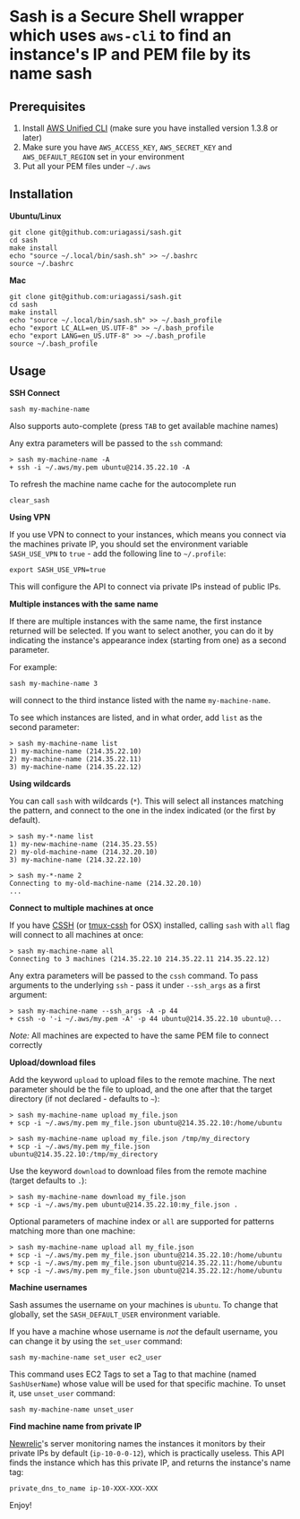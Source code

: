 __Sash is a Secure Shell wrapper which uses `aws-cli` to find an instance's IP and PEM file by its name__
sash
====

Prerequisites
-------------

1. Install [AWS Unified CLI](https://github.com/aws/aws-cli) (make sure you have installed version 1.3.8 or later)
2. Make sure you have `AWS_ACCESS_KEY`, `AWS_SECRET_KEY` and `AWS_DEFAULT_REGION` set in your environment
3. Put all your PEM files under `~/.aws`

Installation
------------

**Ubuntu/Linux**

    git clone git@github.com:uriagassi/sash.git
    cd sash
    make install
    echo "source ~/.local/bin/sash.sh" >> ~/.bashrc
    source ~/.bashrc
    
**Mac**

    git clone git@github.com:uriagassi/sash.git
    cd sash
    make install
    echo "source ~/.local/bin/sash.sh" >> ~/.bash_profile
    echo "export LC_ALL=en_US.UTF-8" >> ~/.bash_profile
    echo "export LANG=en_US.UTF-8" >> ~/.bash_profile
    source ~/.bash_profile
    

Usage
-----

**SSH Connect**

    sash my-machine-name
    
Also supports auto-complete (press `TAB` to get available machine names)

Any extra parameters will be passed to the `ssh` command:

    > sash my-machine-name -A
    + ssh -i ~/.aws/my.pem ubuntu@214.35.22.10 -A


To refresh the machine name cache for the autocomplete run

    clear_sash

**Using VPN**

If you use VPN to connect to your instances, which means you connect via the machines private IP, you should set the environment variable `SASH_USE_VPN` to `true` - add the following line to `~/.profile`:

    export SASH_USE_VPN=true
    
This will configure the API to connect via private IPs instead of public IPs.

**Multiple instances with the same name**

If there are multiple instances with the same name, the first instance returned will be selected. If you want to select another, you can do it
by indicating the instance's appearance index (starting from one) as a second parameter.

For example:

    sash my-machine-name 3

will connect to the third instance listed with the name `my-machine-name`.

To see which instances are listed, and in what order, add `list` as the second parameter:

    > sash my-machine-name list
    1) my-machine-name (214.35.22.10)
    2) my-machine-name (214.35.22.11)
    3) my-machine-name (214.35.22.12)

**Using wildcards**

You can call `sash` with wildcards (`*`). This will select all instances matching the pattern, and connect to the one in the index indicated
(or the first by default).

    > sash my-*-name list
    1) my-new-machine-name (214.35.23.55)
    2) my-old-machine-name (214.32.20.10)
    3) my-machine-name (214.32.22.10)

    > sash my-*-name 2
    Connecting to my-old-machine-name (214.32.20.10)
    ...
    
**Connect to multiple machines at once**

If you have [CSSH](http://www.unixmen.com/clusterssh-manage-multiple-ssh-sessions-on-linux/) (or [tmux-cssh](https://github.com/dennishafemann/tmux-cssh) for OSX) installed, calling `sash` with `all` flag will connect to all machines at once: 

    > sash my-machine-name all
    Connecting to 3 machines (214.35.22.10 214.35.22.11 214.35.22.12)

Any extra parameters will be passed to the `cssh` command. To pass arguments to the underlying `ssh` - pass it under `--ssh_args` as a first argument:

    > sash my-machine-name --ssh_args -A -p 44
    + cssh -o '-i ~/.aws/my.pem -A' -p 44 ubuntu@214.35.22.10 ubuntu@...

*Note:* All machines are expected to have the same PEM file to connect correctly

**Upload/download files**

Add the keyword `upload` to upload files to the remote machine. The next parameter should be the file to upload, and the one after that the target directory (if not declared - defaults to `~`):

    > sash my-machine-name upload my_file.json
    + scp -i ~/.aws/my.pem my_file.json ubuntu@214.35.22.10:/home/ubuntu

    > sash my-machine-name upload my_file.json /tmp/my_directory
    + scp -i ~/.aws/my.pem my_file.json ubuntu@214.35.22.10:/tmp/my_directory

Use the keyword `download` to download files from the remote machine (target defaults to `.`):

    > sash my-machine-name download my_file.json
    + scp -i ~/.aws/my.pem ubuntu@214.35.22.10:my_file.json .

Optional parameters of machine index or `all` are supported for patterns matching more than one machine:

    > sash my-machine-name upload all my_file.json
    + scp -i ~/.aws/my.pem my_file.json ubuntu@214.35.22.10:/home/ubuntu
    + scp -i ~/.aws/my.pem my_file.json ubuntu@214.35.22.11:/home/ubuntu
    + scp -i ~/.aws/my.pem my_file.json ubuntu@214.35.22.12:/home/ubuntu

**Machine usernames**

Sash assumes the username on your machines is `ubuntu`. To change that globally, set the `SASH_DEFAULT_USER` environment variable.

If you have a machine whose username is _not_ the default username, you can change it by using the `set_user` command:

    sash my-machine-name set_user ec2_user

This command uses EC2 Tags to set a Tag to that machine (named `SashUserName`) whose value will be used for that specific machine. To unset it, use `unset_user` command:

    sash my-machine-name unset_user

**Find machine name from private IP**

[Newrelic](http://www.newrelic.com)'s server monitoring names the instances it monitors by their private IPs by default (`ip-10-0-0-12`), which is practically useless. 
This API finds the instance which has this private IP, and returns the instance's name tag:

    private_dns_to_name ip-10-XXX-XXX-XXX
    
Enjoy!
